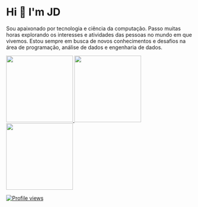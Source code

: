 # **Hi 👋 I'm JD**

Sou apaixonado por tecnologia e ciência da computação. Passo muitas horas explorando os interesses e atividades das pessoas no mundo em que vivemos. Estou sempre em busca de novos conhecimentos e desafios na área de programação, análise de dados e engenharia de dados.

<div>
<a href="https://github.com/seu-usuário-aqui">
<img height="180em" src="https://github-readme-stats.vercel.app/api/top-langs/?username=git1hub2&layout=compact&langs_count=7&theme=dracula"/>
<img height="180em" src="https://github-readme-stats.vercel.app/api?username=git1hub2&show_icons=true&theme=dracula&include_all_commits=true&count_private=true"/>
<img height="180em" src="https://github-readme-streak-stats.herokuapp.com/?user=git1hub2&show_icons=true&theme=dracula&include_all_commits=true&count_private=true"/>

  
</div>





![Profile views](https://komarev.com/ghpvc/?username=Git1Hub2)

